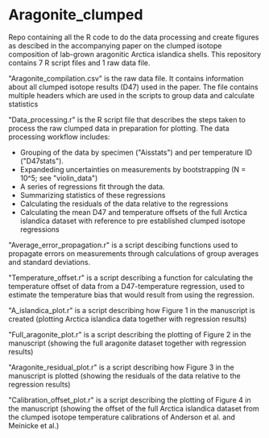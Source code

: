 # Aragonite_clumped
Repo containing all the R code to do the data processing and create figures as descibed in the accompanying paper on the clumped isotope composition of lab-grown aragonitic Arctica islandica shells.
This repository contains 7 R script files and 1 raw data file.

"Aragonite_compilation.csv" is the raw data file.
It contains information about all clumped isotope results (D47) used in the paper.
The file contains multiple headers which are used in the scripts to group data and calculate statistics

"Data_processing.r" is the R script file that describes the steps taken to process the raw clumped data in preparation for plotting.
The data processing workflow includes:
- Grouping of the data by specimen ("Aisstats") and per temperature ID ("D47stats").
- Expandeding uncertainties on measurements by bootstrapping (N = 10^5; see "violin_data")
- A series of regressions fit through the data.
- Summarizing statistics of these regressions
- Calculating the residuals of the data relative to the regressions
- Calculating the mean D47 and temperature offsets of the full Arctica islandica dataset with reference to pre established clumped isotope regressions

"Average_error_propagation.r" is a script descibing functions used to propagate errors on measurements through calculations of group averages and standard deviations.

"Temperature_offset.r" is a script describing a function for calculating the temperature offset of data from a D47-temperature regression, used to estimate the temperature bias that would result from using the regression.

"A_islandica_plot.r" is a script describing how Figure 1 in the manuscript is created (plotting Arctica islandica data together with regression results)

"Full_aragonite_plot.r" is a script describing the plotting of Figure 2 in the manuscript (showing the full aragonite dataset together with regression results)

"Aragonite_residual_plot.r" is a script describing how Figure 3 in the manuscript is plotted (showing the residuals of the data relative to the regression results)

"Calibration_offset_plot.r" is a script describing the plotting of Figure 4 in the manuscript (showing the offset of the full Arctica islandica dataset from the clumped isotope temperature calibrations of Anderson et al. and Meinicke et al.)
